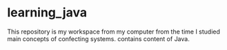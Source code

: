 # learning_java
This repository is my workspace from my computer from the time I studied main concepts of confecting systems. contains content of Java.

